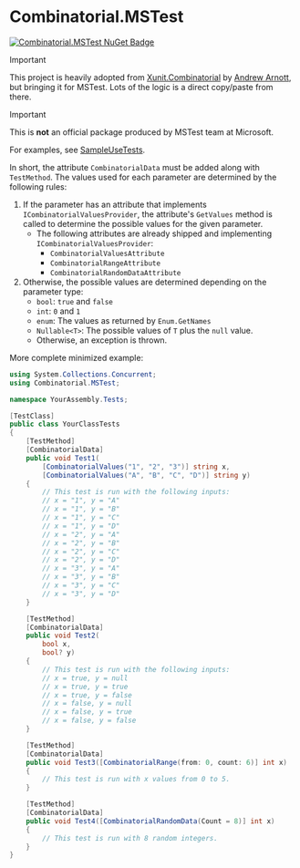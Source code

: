 # Combinatorial.MSTest

[![Combinatorial.MSTest NuGet Badge](https://img.shields.io/nuget/v/Combinatorial.MSTest?label=Latest&logo=nuget)](https://www.nuget.org/packages/Combinatorial.MSTest/)

> [!IMPORTANT]
> This project is heavily adopted from [Xunit.Combinatorial](https://github.com/AArnott/Xunit.Combinatorial) by [Andrew Arnott](https://github.com/AArnott), but bringing it for MSTest. Lots of the logic is a direct copy/paste from there.

> [!IMPORTANT]
> This is **not** an official package produced by MSTest team at Microsoft.

For examples, see [SampleUseTests](https://github.com/Youssef1313/Combinatorial.MSTest/blob/main/tests/Combinatorial.MSTest.Tests/SampleUseTests.cs).

In short, the attribute `CombinatorialData` must be added along with `TestMethod`. The values used for each parameter are determined by the following rules:

1. If the parameter has an attribute that implements `ICombinatorialValuesProvider`, the attribute's `GetValues` method is called to determine the possible values for the given parameter.
    - The following attributes are already shipped and implementing `ICombinatorialValuesProvider`:
        - `CombinatorialValuesAttribute`
        - `CombinatorialRangeAttribute`
        - `CombinatorialRandomDataAttribute`  
2. Otherwise, the possible values are determined depending on the parameter type:
    - `bool`: `true` and `false`
    - `int`: `0` and `1`
    - `enum`: The values as returned by `Enum.GetNames`
    - `Nullable<T>`: The possible values of `T` plus the `null` value.
    - Otherwise, an exception is thrown.

More complete minimized example:

```csharp
using System.Collections.Concurrent;
using Combinatorial.MSTest;

namespace YourAssembly.Tests;

[TestClass]
public class YourClassTests
{
    [TestMethod]
    [CombinatorialData]
    public void Test1(
        [CombinatorialValues("1", "2", "3")] string x,
        [CombinatorialValues("A", "B", "C", "D")] string y)
    {
        // This test is run with the following inputs:
        // x = "1", y = "A"
        // x = "1", y = "B"
        // x = "1", y = "C"
        // x = "1", y = "D"
        // x = "2", y = "A"
        // x = "2", y = "B"
        // x = "2", y = "C"
        // x = "2", y = "D"
        // x = "3", y = "A"
        // x = "3", y = "B"
        // x = "3", y = "C"
        // x = "3", y = "D"
    }

    [TestMethod]
    [CombinatorialData]
    public void Test2(
        bool x,
        bool? y)
    {
        // This test is run with the following inputs:
        // x = true, y = null
        // x = true, y = true
        // x = true, y = false
        // x = false, y = null
        // x = false, y = true
        // x = false, y = false
    }

    [TestMethod]
    [CombinatorialData]
    public void Test3([CombinatorialRange(from: 0, count: 6)] int x)
    {
        // This test is run with x values from 0 to 5.
    }

    [TestMethod]
    [CombinatorialData]
    public void Test4([CombinatorialRandomData(Count = 8)] int x)
    {
        // This test is run with 8 random integers.
    }
}
```
